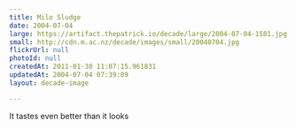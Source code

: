 ```yaml
---
title: Milo Sludge
date: 2004-07-04
large: https://artifact.thepatrick.io/decade/large/2004-07-04-1581.jpg
small: http://cdn.m.ac.nz/decade/images/small/20040704.jpg
flickrUrl: null
photoId: null
createdAt: 2011-01-30 11:07:15.961831
updatedAt: 2004-07-04 07:39:09
layout: decade-image

---
```

It tastes even better than it looks
